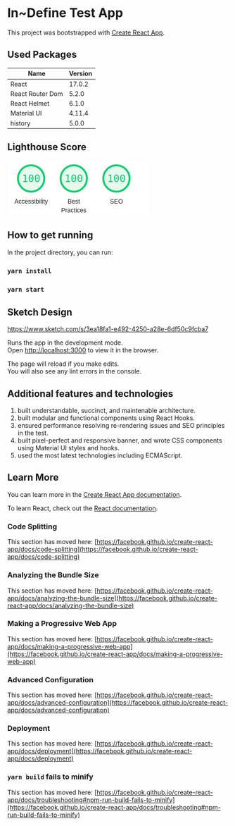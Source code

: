 # In~Define Test App

This project was bootstrapped with [Create React App](https://github.com/facebook/create-react-app).

## Used Packages
| Name | Version |
| --- | --- |
| React | 17.0.2 |
| React Router Dom | 5.2.0
| React Helmet | 6.1.0 |
| Material UI | 4.11.4
| history | 5.0.0 |

## Lighthouse Score
![lighthouse score](public/static/images/lighthouse-score.jpg)

## How to get running

In the project directory, you can run:

### `yarn install`

### `yarn start`

## Sketch Design
https://www.sketch.com/s/3ea18fa1-e492-4250-a28e-6df50c9fcba7

Runs the app in the development mode.\
Open [http://localhost:3000](http://localhost:3000) to view it in the browser.

The page will reload if you make edits.\
You will also see any lint errors in the console.

## Additional features and technologies
1. built understandable, succinct, and maintenable architecture.
2. built modular and functional components using React Hooks.
3. ensured performance resolving re-rendering issues and SEO principles in the test.
4. built pixel-perfect and responsive banner, and wrote CSS components using Material UI styles and hooks.
5. used the most latest technologies including ECMAScript.

## Learn More

You can learn more in the [Create React App documentation](https://facebook.github.io/create-react-app/docs/getting-started).

To learn React, check out the [React documentation](https://reactjs.org/).

### Code Splitting

This section has moved here: [https://facebook.github.io/create-react-app/docs/code-splitting](https://facebook.github.io/create-react-app/docs/code-splitting)

### Analyzing the Bundle Size

This section has moved here: [https://facebook.github.io/create-react-app/docs/analyzing-the-bundle-size](https://facebook.github.io/create-react-app/docs/analyzing-the-bundle-size)

### Making a Progressive Web App

This section has moved here: [https://facebook.github.io/create-react-app/docs/making-a-progressive-web-app](https://facebook.github.io/create-react-app/docs/making-a-progressive-web-app)

### Advanced Configuration

This section has moved here: [https://facebook.github.io/create-react-app/docs/advanced-configuration](https://facebook.github.io/create-react-app/docs/advanced-configuration)

### Deployment

This section has moved here: [https://facebook.github.io/create-react-app/docs/deployment](https://facebook.github.io/create-react-app/docs/deployment)

### `yarn build` fails to minify

This section has moved here: [https://facebook.github.io/create-react-app/docs/troubleshooting#npm-run-build-fails-to-minify](https://facebook.github.io/create-react-app/docs/troubleshooting#npm-run-build-fails-to-minify)
